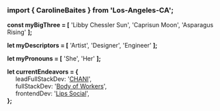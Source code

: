 ### import { CarolineBaites } from 'Los-Angeles-CA';

<b>const myBigThree = [</b> 'Libby Chessler Sun', 'Caprisun Moon', 'Asparagus Rising' <b>];

let myDescriptors = [</b> 'Artist', 'Designer', 'Engineer' <b>];
  
let myPronouns = [</b> 'She', 'Her' <b>];
  
let currentEndeavors = {</b></br>
&nbsp;&nbsp;&nbsp;&nbsp; leadFullStackDev: '<a href="https://chaninicholas.com/chani-app/" target="_blank">CHANI</a>',</br>
&nbsp;&nbsp;&nbsp;&nbsp; fullStackDev: '<a href="https://bodyofworkers.com/" target="_blank">Body of Workers</a>',</br>
&nbsp;&nbsp;&nbsp;&nbsp; frontendDev: '<a href="https://lips.social/" target="_blank">Lips Social</a>',</br>
<b>};</b>

<!--
**H-b8/H-b8** is a ✨ _special_ ✨ repository because its `README.md` (this file) appears on your GitHub profile.

Here are some ideas to get you started:

- 🔭 I’m currently working on ...
- 🌱 I’m currently learning ...
- 👯 I’m looking to collaborate on ...
- 🤔 I’m looking for help with ...
- 💬 Ask me about ...
- 📫 How to reach me: ...
- 😄 Pronouns: ...
- ⚡ Fun fact: ...
-->
